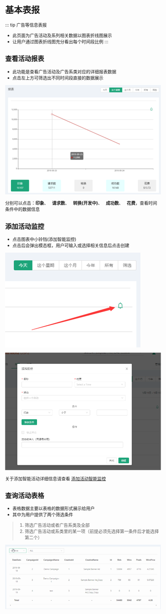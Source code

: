 # 基本表报 #
::: tip 广告等信息表报
* 此页面为广告活动及系列相关数据以图表折线图展示
* 让用户通过图表折线图充分看出每个时间段比例
:::

## 查看活动报表
* 此功能是查看广告活动及广告系类对应的详细报表数据
* 点击左上方可筛选出不同时间段直接的数据展示

![图表](./img/alert-0.png "DSP图表")

分别可以点击：**印象**、&nbsp;&nbsp;&nbsp;**请求数**、&nbsp;&nbsp;&nbsp;**转换(开发中)**、&nbsp;&nbsp;&nbsp;**成功数**、&nbsp;&nbsp;&nbsp;**花费**，查看时间条件中的数据信息

## 添加活动监控
* 点击图表中小铃铛(添加智能监控)
* 点击后会弹出模态框，用户可输入或选择相关信息后点击创建

![添加活动监测](./img/alert-1.png "添加活动监测")

![模态框](./img/alert-2.png "模态框")

关于添加智能活动详细信息请查看 [添加活动智能监控](/zh/UsersManual/reports/Alert.html#添加活动监测)

## 查询活动表格
* 表格数据主要以表格的数据形式展示给用户
* 其中为用户提供了两个筛选条件
> 1. 筛选广告活动或者广告系类及全部
> 2. 筛选广告活动或系类里的某一项（前提必须先选择第一条件后才能选择第二个）

![模态框](./img/report-4.gif "模态框")


